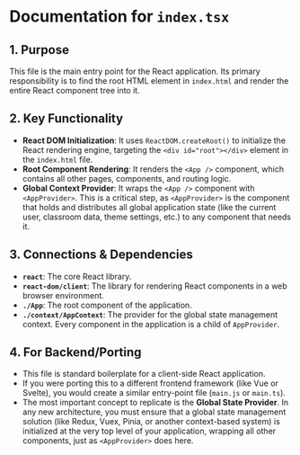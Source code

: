 
# Documentation for `index.tsx`

## 1. Purpose

This file is the main entry point for the React application. Its primary responsibility is to find the root HTML element in `index.html` and render the entire React component tree into it.

## 2. Key Functionality

- **React DOM Initialization**: It uses `ReactDOM.createRoot()` to initialize the React rendering engine, targeting the `<div id="root"></div>` element in the `index.html` file.
- **Root Component Rendering**: It renders the `<App />` component, which contains all other pages, components, and routing logic.
- **Global Context Provider**: It wraps the `<App />` component with `<AppProvider>`. This is a critical step, as `<AppProvider>` is the component that holds and distributes all global application state (like the current user, classroom data, theme settings, etc.) to any component that needs it.

## 3. Connections & Dependencies

- **`react`**: The core React library.
- **`react-dom/client`**: The library for rendering React components in a web browser environment.
- **`./App`**: The root component of the application.
- **`./context/AppContext`**: The provider for the global state management context. Every component in the application is a child of `AppProvider`.

## 4. For Backend/Porting

- This file is standard boilerplate for a client-side React application.
- If you were porting this to a different frontend framework (like Vue or Svelte), you would create a similar entry-point file (`main.js` or `main.ts`).
- The most important concept to replicate is the **Global State Provider**. In any new architecture, you must ensure that a global state management solution (like Redux, Vuex, Pinia, or another context-based system) is initialized at the very top level of your application, wrapping all other components, just as `<AppProvider>` does here.
